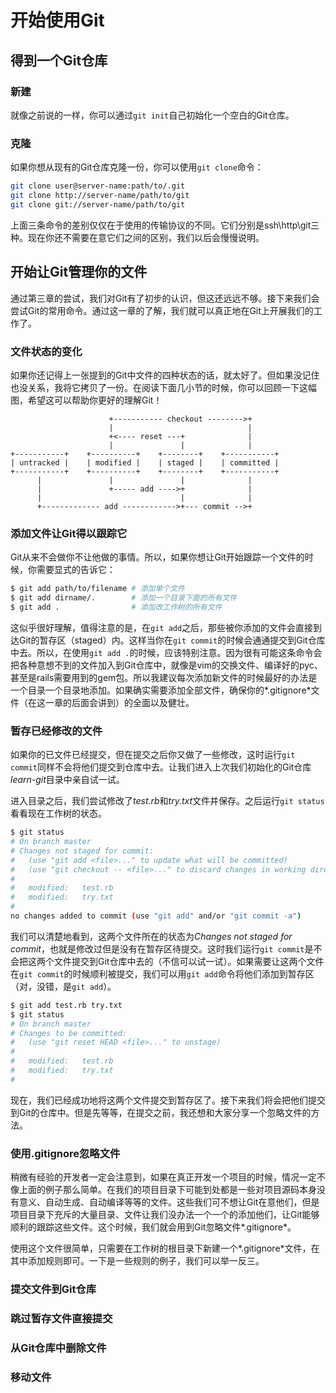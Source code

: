 # 开始使用Git

## 得到一个Git仓库

### 新建
就像之前说的一样，你可以通过`git init`自己初始化一个空白的Git仓库。

### 克隆
如果你想从现有的Git仓库克隆一份，你可以使用`git clone`命令：
```bash
git clone user@server-name:path/to/.git
git clone http://server-name/path/to/git
git clone git://server-name/path/to/git
```

上面三条命令的差别仅仅在于使用的传输协议的不同。它们分别是ssh\http\git三种。现在你还不需要在意它们之间的区别，我们以后会慢慢说明。

## 开始让Git管理你的文件
通过第三章的尝试，我们对Git有了初步的认识，但这还远远不够。接下来我们会尝试Git的常用命令。通过这一章的了解，我们就可以真正地在Git上开展我们的工作了。

### 文件状态的变化
如果你还记得上一张提到的Git中文件的四种状态的话，就太好了。但如果没记住也没关系，我将它拷贝了一份。在阅读下面几小节的时候，你可以回顾一下这幅图，希望这可以帮助你更好的理解Git！

	                      +----------- checkout -------->+
	                      |                              |
	                      +<---- reset ---+              |
	                      |               |              |
	+-----------+    +----------+    +--------+    +-----------+
	| untracked |    | modified |    | staged |    | committed |
	+-----------+    +----------+    +--------+    +-----------+
	      |               |               |              |
	      |               +----- add ---->+              |
	      |                               |              |
	      +------------- add ------------>+--- commit -->+

### 添加文件让Git得以跟踪它
Git从来不会做你不让他做的事情。所以，如果你想让Git开始跟踪一个文件的时候，你需要显式的告诉它：
```bash
$ git add path/to/filename # 添加单个文件
$ git add dirname/.        # 添加一个目录下面的所有文件
$ git add .                # 添加改工作树的所有文件
```

这似乎很好理解，值得注意的是，在`git add`之后，那些被你添加的文件会直接到达Git的暂存区（staged）内。这样当你在`git commit`的时候会通通提交到Git仓库中去。所以，在使用`git add .`的时候，应该特别注意。因为很有可能这条命令会把各种意想不到的文件加入到Git仓库中，就像是vim的交换文件、编译好的pyc、甚至是rails需要用到的gem包。所以我建议每次添加新文件的时候最好的办法是一个目录一个目录地添加。如果确实需要添加全部文件，确保你的*.gitignore*文件（在这一章的后面会讲到）的全面以及健壮。

### 暂存已经修改的文件
如果你的已文件已经提交，但在提交之后你又做了一些修改，这时运行`git commit`同样不会将他们提交到仓库中去。让我们进入上次我们初始化的Git仓库*learn-git*目录中亲自试一试。

进入目录之后，我们尝试修改了*test.rb*和*try.txt*文件并保存。之后运行`git status`看看现在工作树的状态。
```bash
$ git status
# On branch master
# Changes not staged for commit:
#   (use "git add <file>..." to update what will be committed)
#   (use "git checkout -- <file>..." to discard changes in working directory)
#
#	modified:   test.rb
#	modified:   try.txt
#
no changes added to commit (use "git add" and/or "git commit -a")
```

我们可以清楚地看到，这两个文件所在的状态为*Changes not staged for commit*，也就是修改过但是没有在暂存区待提交。这时我们运行`git commit`是不会把这两个文件提交到Git仓库中去的（不信可以试一试）。如果需要让这两个文件在`git commit`的时候顺利被提交，我们可以用`git add`命令将他们添加到暂存区（对，没错，是`git add`）。
```bash
$ git add test.rb try.txt
$ git status
# On branch master
# Changes to be committed:
#   (use "git reset HEAD <file>..." to unstage)
#
#	modified:   test.rb
#	modified:   try.txt
#
```

现在，我们已经成功地将这两个文件提交到暂存区了。接下来我们将会把他们提交到Git的仓库中。但是先等等，在提交之前，我还想和大家分享一个忽略文件的方法。

### 使用.gitignore忽略文件
稍微有经验的开发者一定会注意到，如果在真正开发一个项目的时候，情况一定不像上面的例子那么简单。在我们的项目目录下可能到处都是一些对项目源码本身没有意义、自动生成、自动编译等等的文件。这些我们可不想让Git在意他们，但是项目目录下充斥的大量目录、文件让我们没办法一个一个的添加他们，让Git能够顺利的跟踪这些文件。这个时候，我们就会用到Git忽略文件*.gitignore*。

使用这个文件很简单，只需要在工作树的根目录下新建一个*.gitignore*文件，在其中添加规则即可。一下是一些规则的例子，我们可以举一反三。

### 提交文件到Git仓库

### 跳过暂存文件直接提交

### 从Git仓库中删除文件

### 移动文件
